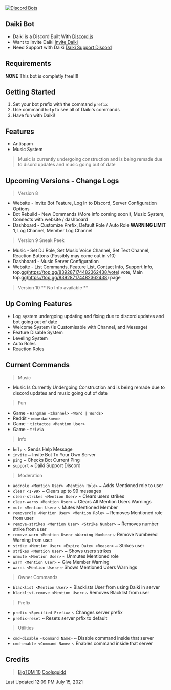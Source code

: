 [![Discord Bots](https://top.gg/api/widget/839287174482362438.svg)](https://top.gg/bot/839287174482362438)
## Daiki Bot
* Daiki is a Discord Built With [Discord.js](http://discord.js.org/)
* Want to Invite Daiki [Invite Daiki](https://rebrand.ly/daiki-invite)
* Need Support with Daiki [Daiki Support Discord](https://rebrand.ly/daiki-support)

## Requirements
**NONE** This bot is completly free!!!!

## Getting Started
1. Set your bot prefix with the command `prefix`
2. Use command `help` to see all of Daiki's commands
3. Have fun with Daiki!

## Features
* Antispam
* Music System
> Music is currently undergoing construction and is being remade due to disord updates and music going out of date

## Upcoming Versions - Change Logs

> Version 8
* Website - Invite Bot Feature, Log In to Discord, Server Configuration Options
* Bot Rebuild - New Commands (More info coming soon!), Music System, Connects with website / dashboard
* Dashboard - Customize Prefix, Default Role / Auto Role **WARNING LIMIT 1**, Log Channel, Member Log Channel

> Version 9 Sneak Peek
* Music - Set DJ Role, Set Music Voice Channel, Set Text Channel, Reaction Buttons (Possibly may come out in v10)
* Dashboard - Music Server Configuration
* Website - List Commands, Feature List, Contact Info, Support Info, top.gg(https://top.gg/839287174482362438/vote) vote, Main top.gg(https://top.gg/839287174482362438) page

> Version 10
** No Info available **

## Up Coming Features
* Log system undergoing updating and fixing due to discord updates and bot going out of date
* Welcome System (Is Customisable with Channel, and Message)
* Feature Disable System
* Leveling System
* Auto Roles
* Reaction Roles

## Current Commands
> Music
* Music Is Currently Undergoing Construction and is being remade due to discord updates and music going out of date

> Fun
* Game - `Hangman <Channel> <Word | Words>`
* Reddit - `meme` `dankmeme`
* Game - `tictactoe <Mention User>`
* Game - `trivia`

> Info
* `help` ~ Sends Help Message
* `invite` ~ Invite Bot To Your Own Server
* `ping` ~ Checks Bot Current Ping
* `support` ~ Daiki Support Discord

> Moderation
* `addrole <Mention User> <Mention Role>` ~ Adds Mentioned role to user
* `clear <1-99>` ~ Clears up to 99 messages
* `clear-strikes <Mention User>` ~ Clears users strikes
* `clear-warns <Mention User>` ~ Clears All Mention Users Warnings 
* `mute <Mention User>` ~ Mutes Mentioned Member
* `removerole <Mention User> <Mention Role>` ~ Removes Mentioned role from user
* `remove-strikes <Mention User> <Strike Number>` ~ Removes number strike from user 
* `remove-warn <Mention User> <Warning Number>` ~ Remove Numbered Warning from user
* `strike <Mention User> <Expire Date> <Reason>` ~ Strikes user
* `strikes <Mention User>` ~ Shows users strikes
* `unmute <Mention User>` ~ Unmutes Mentioned role
* `warn <Mention User>` ~ Give Member Warning
* `warns <Mention User>` ~ Shows Mentioned Users Warnings

> Owner Commands
* `blacklist <Mention User>` ~ Blacklists User from using Daiki in server
* `blacklist-remove <Mention User>` ~ Removes Blacklist from user

> Prefix
* `prefix <Specified Prefix>` ~ Changes server prefix
* `prefix-reset` ~ Resets server prfix to default
	
> Utilities
* `cmd-disable <Command Name>` ~ Disable command inside that server
* `cmd-enable <Command Name>` ~ Enables command inside that server

## Credits
> [BigTDM 10](https://rebrand.ly/daiki-discord)
> [Coolsquidd](https://rebrand.ly/daiki-discord)

Last Updated 12:09 PM July 15, 2021

